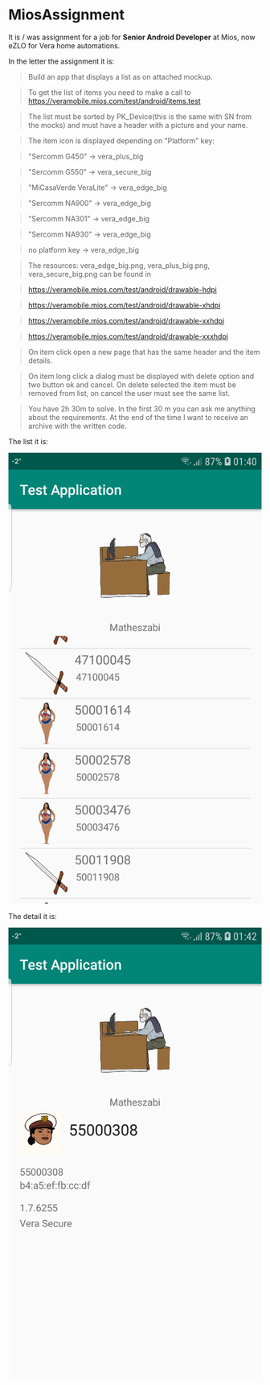 # MiosAssignment
It is / was assignment for a job for **Senior Android Developer** at Mios, now eZLO for Vera home automations.

In the letter the assignment it is:

> Build an app that displays a list as on attached mockup.

> To get the list of items you need to make a call to https://veramobile.mios.com/test/android/items.test

> The list must be sorted by PK_Device(this is the same with SN from the mocks) and must have a header with a picture and your name.

> 

> The item icon is displayed depending on "Platform" key:

> "Sercomm G450" -> vera_plus_big

> "Sercomm G550" -> vera_secure_big

> "MiCasaVerde VeraLite" -> vera_edge_big

> "Sercomm NA900" -> vera_edge_big

> "Sercomm NA301" -> vera_edge_big

> "Sercomm NA930" -> vera_edge_big

> no platform key -> vera_edge_big

> 

> The resources: vera_edge_big.png, vera_plus_big.png, vera_secure_big.png can be found in

> https://veramobile.mios.com/test/android/drawable-hdpi

> https://veramobile.mios.com/test/android/drawable-xhdpi

> https://veramobile.mios.com/test/android/drawable-xxhdpi

> https://veramobile.mios.com/test/android/drawable-xxxhdpi

> 

> On item click open a new page that has the same header and the item details.

> On item long click a dialog must be displayed with delete option and two button ok and cancel. On delete selected the item must be removed from list, on cancel the user must see the same list.

> 

> 

> You have 2h 30m to solve. In the first 30 m you can ask me anything about the requirements. At the end of the time I want to receive an archive with the written code.

The list it is:

![alt tag](https://github.com/matheszabi/MiosAssignment/blob/master/screenshots/loaded2.png)

The detail it is:

![alt tag](https://github.com/matheszabi/MiosAssignment/blob/master/screenshots/device_detail.png)
